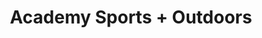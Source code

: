 ---
title: "Academy Sports + Outdoors"
url: /houston/academy-sports-outdoors-cypress-creek-parkway/
shop: sports
---